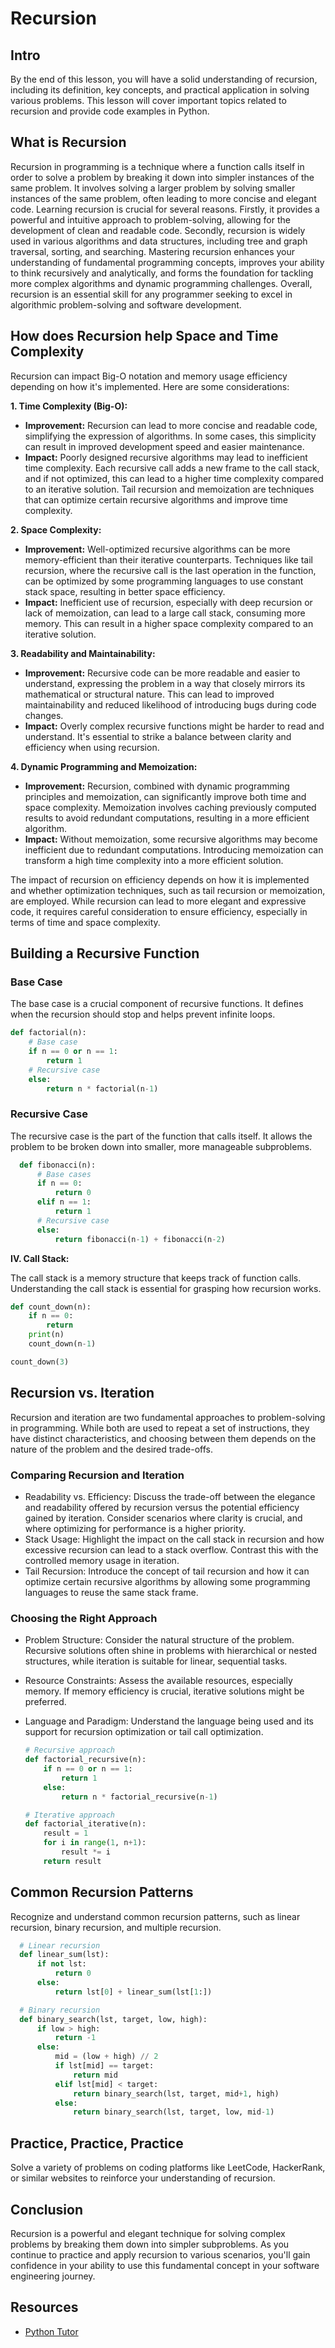 # Recursion

## Intro

By the end of this lesson, you will have a solid understanding of recursion, including its definition, key concepts, and practical application in solving various problems. This lesson will cover important topics related to recursion and provide code examples in Python.

## What is Recursion

Recursion in programming is a technique where a function calls itself in order to solve a problem by breaking it down into simpler instances of the same problem. It involves solving a larger problem by solving smaller instances of the same problem, often leading to more concise and elegant code. Learning recursion is crucial for several reasons. Firstly, it provides a powerful and intuitive approach to problem-solving, allowing for the development of clean and readable code. Secondly, recursion is widely used in various algorithms and data structures, including tree and graph traversal, sorting, and searching. Mastering recursion enhances your understanding of fundamental programming concepts, improves your ability to think recursively and analytically, and forms the foundation for tackling more complex algorithms and dynamic programming challenges. Overall, recursion is an essential skill for any programmer seeking to excel in algorithmic problem-solving and software development.

## How does Recursion help Space and Time Complexity

Recursion can impact Big-O notation and memory usage efficiency depending on how it's implemented. Here are some considerations:

**1. Time Complexity (Big-O):**

- **Improvement:** Recursion can lead to more concise and readable code, simplifying the expression of algorithms. In some cases, this simplicity can result in improved development speed and easier maintenance.
- **Impact:** Poorly designed recursive algorithms may lead to inefficient time complexity. Each recursive call adds a new frame to the call stack, and if not optimized, this can lead to a higher time complexity compared to an iterative solution. Tail recursion and memoization are techniques that can optimize certain recursive algorithms and improve time complexity.

**2. Space Complexity:**

- **Improvement:** Well-optimized recursive algorithms can be more memory-efficient than their iterative counterparts. Techniques like tail recursion, where the recursive call is the last operation in the function, can be optimized by some programming languages to use constant stack space, resulting in better space efficiency.
- **Impact:** Inefficient use of recursion, especially with deep recursion or lack of memoization, can lead to a large call stack, consuming more memory. This can result in a higher space complexity compared to an iterative solution.

**3. Readability and Maintainability:**

- **Improvement:** Recursive code can be more readable and easier to understand, expressing the problem in a way that closely mirrors its mathematical or structural nature. This can lead to improved maintainability and reduced likelihood of introducing bugs during code changes.
- **Impact:** Overly complex recursive functions might be harder to read and understand. It's essential to strike a balance between clarity and efficiency when using recursion.

**4. Dynamic Programming and Memoization:**

- **Improvement:** Recursion, combined with dynamic programming principles and memoization, can significantly improve both time and space complexity. Memoization involves caching previously computed results to avoid redundant computations, resulting in a more efficient algorithm.
- **Impact:** Without memoization, some recursive algorithms may become inefficient due to redundant computations. Introducing memoization can transform a high time complexity into a more efficient solution.

The impact of recursion on efficiency depends on how it is implemented and whether optimization techniques, such as tail recursion or memoization, are employed. While recursion can lead to more elegant and expressive code, it requires careful consideration to ensure efficiency, especially in terms of time and space complexity.

## Building a Recursive Function

### Base Case

The base case is a crucial component of recursive functions. It defines when the recursion should stop and helps prevent infinite loops.

  ```python
  def factorial(n):
      # Base case
      if n == 0 or n == 1:
          return 1
      # Recursive case
      else:
          return n * factorial(n-1)
  ```

### Recursive Case

The recursive case is the part of the function that calls itself. It allows the problem to be broken down into smaller, more manageable subproblems.

```python
  def fibonacci(n):
      # Base cases
      if n == 0:
          return 0
      elif n == 1:
          return 1
      # Recursive case
      else:
          return fibonacci(n-1) + fibonacci(n-2)
```

**IV. Call Stack:**

The call stack is a memory structure that keeps track of function calls. Understanding the call stack is essential for grasping how recursion works.

  ```python
  def count_down(n):
      if n == 0:
          return
      print(n)
      count_down(n-1)

  count_down(3)
  ```

## Recursion vs. Iteration

Recursion and iteration are two fundamental approaches to problem-solving in programming. While both are used to repeat a set of instructions, they have distinct characteristics, and choosing between them depends on the nature of the problem and the desired trade-offs.

### Comparing Recursion and Iteration

- Readability vs. Efficiency: Discuss the trade-off between the elegance and readability offered by recursion versus the potential efficiency gained by iteration. Consider scenarios where clarity is crucial, and where optimizing for performance is a higher priority.
- Stack Usage: Highlight the impact on the call stack in recursion and how excessive recursion can lead to a stack overflow. Contrast this with the controlled memory usage in iteration.
- Tail Recursion: Introduce the concept of tail recursion and how it can optimize certain recursive algorithms by allowing some programming languages to reuse the same stack frame.

### Choosing the Right Approach

- Problem Structure: Consider the natural structure of the problem. Recursive solutions often shine in problems with hierarchical or nested structures, while iteration is suitable for linear, sequential tasks.
- Resource Constraints: Assess the available resources, especially memory. If memory efficiency is crucial, iterative solutions might be preferred.
- Language and Paradigm: Understand the language being used and its support for recursion optimization or tail call optimization.

  ```python
  # Recursive approach
  def factorial_recursive(n):
      if n == 0 or n == 1:
          return 1
      else:
          return n * factorial_recursive(n-1)

  # Iterative approach
  def factorial_iterative(n):
      result = 1
      for i in range(1, n+1):
          result *= i
      return result
  ```

## Common Recursion Patterns

Recognize and understand common recursion patterns, such as linear recursion, binary recursion, and multiple recursion.

```python
  # Linear recursion
  def linear_sum(lst):
      if not lst:
          return 0
      else:
          return lst[0] + linear_sum(lst[1:])

  # Binary recursion
  def binary_search(lst, target, low, high):
      if low > high:
          return -1
      else:
          mid = (low + high) // 2
          if lst[mid] == target:
              return mid
          elif lst[mid] < target:
              return binary_search(lst, target, mid+1, high)
          else:
              return binary_search(lst, target, low, mid-1)
  ```

## Practice, Practice, Practice

Solve a variety of problems on coding platforms like LeetCode, HackerRank, or similar websites to reinforce your understanding of recursion.

## Conclusion

Recursion is a powerful and elegant technique for solving complex problems by breaking them down into simpler subproblems. As you continue to practice and apply recursion to various scenarios, you'll gain confidence in your ability to use this fundamental concept in your software engineering journey.

## Resources

- [Python Tutor](http://www.pythontutor.com/visualize.html#mode=edit)
